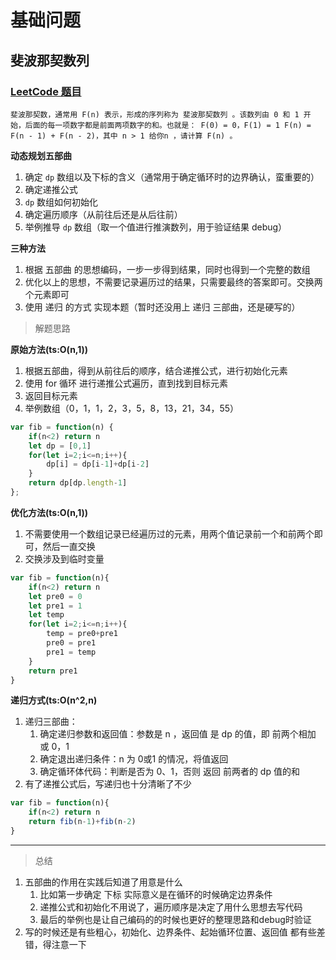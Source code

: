 # 基础问题

## 斐波那契数列

### [LeetCode 题目](https://leetcode.cn/problems/fibonacci-number/)

`斐波那契数，通常用 F(n) 表示，形成的序列称为 斐波那契数列 。该数列由 0 和 1 开始，后面的每一项数字都是前面两项数字的和。也就是： F(0) = 0，F(1) = 1 F(n) = F(n - 1) + F(n - 2)，其中 n > 1 给你n ，请计算 F(n) 。` 

**动态规划五部曲**

1. 确定 `dp` 数组以及下标的含义（通常用于确定循环时的边界确认，蛮重要的）
2. 确定递推公式
3. `dp` 数组如何初始化
4. 确定遍历顺序（从前往后还是从后往前）
5. 举例推导 `dp` 数组（取一个值进行推演数列，用于验证结果 debug）

**三种方法**

1. 根据 五部曲 的思想编码，一步一步得到结果，同时也得到一个完整的数组
2. 优化以上的思想，不需要记录遍历过的结果，只需要最终的答案即可。交换两个元素即可
3. 使用 递归 的方式 实现本题（暂时还没用上 递归 三部曲，还是硬写的）

> 解题思路

**原始方法(ts:O(n,1))**

1. 根据五部曲，得到从前往后的顺序，结合递推公式，进行初始化元素
2. 使用 for 循环 进行递推公式遍历，直到找到目标元素
3. 返回目标元素
4. 举例数组（0，1，1，2，3，5，8，13，21，34，55）

```javascript
var fib = function(n) {
    if(n<2) return n
	let dp = [0,1]
    for(let i=2;i<=n;i++){
        dp[i] = dp[i-1]+dp[i-2]
    }
    return dp[dp.length-1]
};
```

**优化方法(ts:O(n,1))**

1. 不需要使用一个数组记录已经遍历过的元素，用两个值记录前一个和前两个即可，然后一直交换
2. 交换涉及到临时变量

```javascript
var fib = function(n){
    if(n<2) return n
    let pre0 = 0
    let pre1 = 1
    let temp 
    for(let i=2;i<=n;i++){
        temp = pre0+pre1
        pre0 = pre1
        pre1 = temp
    }
    return pre1
}
```

**递归方式(ts:O(n^2,n)**

1. 递归三部曲：
   1. 确定递归参数和返回值：参数是 n ，返回值 是 dp 的值，即 前两个相加 或 0，1
   2. 确定退出递归条件：n 为 0或1 的情况，将值返回
   3. 确定循环体代码：判断是否为 0、1，否则 返回 前两者的 dp 值的和
2. 有了递推公式后，写递归也十分清晰了不少

```javascript
var fib = function(n){
    if(n<2) return n
    return fib(n-1)+fib(n-2)
}
```

---

> 总结

1. 五部曲的作用在实践后知道了用意是什么
   1. 比如第一步确定 下标 实际意义是在循环的时候确定边界条件
   2. 递推公式和初始化不用说了，遍历顺序是决定了用什么思想去写代码
   3. 最后的举例也是让自己编码的的时候也更好的整理思路和debug时验证
2. 写的时候还是有些粗心，初始化、边界条件、起始循环位置、返回值 都有些差错，得注意一下